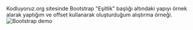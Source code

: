 Kodluyoruz.org sitesinde Bootstrap "Eşitlik" başlığı altındaki yapıyı örnek alarak yaptığım ve offset kullanarak oluşturduğum alıştırma örneği. 
![Bootstrap demo](https://user-images.githubusercontent.com/101064665/235356313-adf12c84-470d-47be-89d1-7cdd5631ea9f.png)
